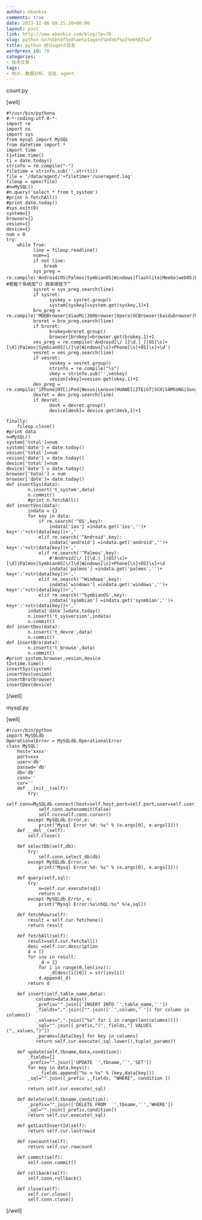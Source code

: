 ```yaml
---
author: ebankie
comments: true
date: 2013-12-06 08:25:20+00:00
layout: post
link: http://www.ebankie.com/blog/?p=78
slug: python-%e7%bb%9f%e8%ae%a1agent%e4%bf%a1%e6%81%af
title: python 统计agent信息
wordpress_id: 78
categories:
- 技术文章
tags:
- 统计，数据分析，无线，agent
---
```


count.py

[well]

    
    #!/usr/bin/pythona
    #-*-coding:utf-8-*-
    import re
    import os
    import sys
    from mysql import MySQL
    from datetime import *
    import time
    t1=time.time()
    ti = date.today()
    strinfo = re.compile("-")
    filetime = strinfo.sub('',str(ti))
    file = '/data/agent/'+filetime+'/useragent.log'
    fileop = open(file)
    #n=MySQL()
    #n.query('select * from t_system')
    #print n.fetchAll()
    #print date.today()
    #sys.exit(0)
    system={}
    browser={}
    vesion={}
    device={}
    num = 0
    try:
        while True:
              line = fileop.readline()
              num+=1
              if not line:
                  break
              sys_preg = re.compile('Android|OS|Palmos|SymbianOS|Windows|flashlite|MeeGo|webOS|BlackBerry|Java|BREW')　#若每个系统加“（）效率很低下”
              sysret = sys_preg.search(line)
              if sysret:
                    syskey = sysret.group()
                    system[syskey]=system.get(syskey,1)+1   
              bro_preg = re.compile('MQQBrowser|XiaoMi|360browser|Opera|UCBrowser|baidubrowser|NokiaBrowser|MSIE|Release')
              broret = bro_preg.search(line)
              if broret:
                    brokey=broret.group()
                    browser[brokey]=browser.get(brokey,1)+1
              ves_preg = re.compile('Android[\/ ][\d.|_]|OS[\s]+[\d]|Palmos|SymbianOS[\/]\d|Windows[\s]+Phone[\s]+OS[\s]+\d')
              vesret = ves_preg.search(line)
              if vesret:
                    veskey = vesret.group()
                    strinfo = re.compile("\s")
                    vkey = strinfo.sub('',veskey)
                    vesion[vkey]=vesion.get(vkey,1)+1
              dev_preg = re.compile('iPhone|HTC|iPod|Nexus|Lenovo|HUAWEI|ZTE|GT|SCH|SAMSUNG|Sony|TCL|Motorola|XiaoMi')
              devret = dev_preg.search(line)
              if devret:
                    devk = devret.group()
                    device[devk]= device.get(devk,1)+1 
    
    finally:
        fileop.close()
    #print data
    n=MySQL()
    system['total']=num
    system['date'] = date.today()
    vesion['total']=num
    vesion['date'] = date.today()
    device['total']=num
    device['date'] = date.today()
    browser['total'] = num
    browser['date']= date.today()
    def insertSys(data):
            n.insert('t_system',data)
            n.commit()
            #print n.fetchAll()
    def insertVes(data):
            indata = {}
            for key in data:
                if re.search('^OS',key):
                    indata['ios'] =indata.get('ios','')+ key+':'+str(data[key])+',' 
                elif re.search('^Android',key):
                    indata['android'] =indata.get('android','')+ key+':'+str(data[key])+',' 
                elif re.search('^Palmos',key):
                    #'Android[\/ ][\d.|_]|OS[\s]+[\d]|Palmos|SymbianOS[\/]\d|Windows[\s]+Phone[\s]+OS[\s]+\d
                    indata['palmos'] =indata.get('palmos','')+ key+':'+str(data[key])+','
                elif re.search('^Windows',key):
                    indata['windows'] =indata.get('windows','')+ key+':'+str(data[key])+',' 
                elif re.search('^SymbianOS',key):
                    indata['sysmbian'] =indata.get('sysmbian','')+ key+':'+str(data[key])+','
            indata['date']=date.today()
            n.insert('t_sysversion',indata)
            n.commit()
    def insertDev(data):
            n.insert('t_devce',data)
            n.commit()
    def insertBro(data):
            n.insert('t_browse',data)
            n.commit()
    #print system,browser,vesion,device
    t2=time.time()
    insertSys(system)
    insertVes(vesion)
    insertBro(browser)
    insertDev(device)


[/well]

mysql.py

[well]

    
    #!/usr/bin/python
    import MySQLdb
    OperationalError = MySQLdb.OperationalError
    class MySQL:
        host='xxxx'
        port=xxx
        user='db'
        passwd='db'
        db='db'
        conn=''
        cur=''
        def __init__(self):
            try:
                self.conn=MySQLdb.connect(host=self.host,port=self.port,user=self.user,passwd=self.passwd,db=self.db)
                self.conn.autocommit(False)
                self.cur=self.conn.cursor()
            except MySQLdb.Error,e:
                print("Mysql Error %d: %s" % (e.args[0], e.args[1]))
        def __del__(self):
            self.close()
    
        def selectDb(self,db):
            try:
                self.conn.select_db(db)
            except MySQLdb.Error,e:
                print("Mysql Error %d: %s" % (e.args[0], e.args[1]))
    
        def query(self,sql):
            try:
                n=self.cur.execute(sql)
                return n
            except MySQLdb.Error, e:
                print("Mysql Error:%s\nSQL:%s" %(e,sql))
    
        def fetchRow(self):
            result = self.cur.fetchone()
            return result
    
        def fetchAll(self):
            result=self.cur.fetchall()
            desc =self.cur.description
            d = []
            for inv in result:
                _d = {}
                for i in range(0,len(inv)):
                    _d[desc[i][0]] = str(inv[i])
                d.append(_d)
            return d
    
        def insert(self,table_name,data):
               columns=data.keys()
               _prefix="".join(['INSERT INTO `',table_name,'`'])
               _fields=",".join(["".join(['`',column,'`']) for column in columns])
               _values=",".join(["%s" for i in range(len(columns))])
               _sql="".join([_prefix,"(",_fields,") VALUES (",_values,")"])
               _params=[data[key] for key in columns]
               return self.cur.execute(_sql.lower(),tuple(_params))
    
        def update(self,tbname,data,condition):
            _fields=[]
            _prefix="".join(['UPDATE `',tbname,'`','SET'])
            for key in data.keys():
                _fields.append("%s = %s" % (key,data[key]))
            _sql="".join([_prefix ,_fields, "WHERE", condition ])
    
            return self.cur.execute(_sql)
    
        def delete(self,tbname,condition):
            _prefix="".join(['DELETE FROM  `',tbname,'`','WHERE'])
            _sql="".join([_prefix,condition])
            return self.cur.execute(_sql)
    
        def getLastInsertId(self):
            return self.cur.lastrowid
    
        def rowcount(self):
            return self.cur.rowcount
    
        def commit(self):
            self.conn.commit()
    
        def rollback(self):
            self.conn.rollback()
    
        def close(self):
            self.cur.close()
            self.conn.close()


[/well]


